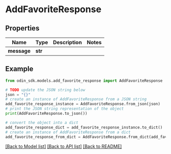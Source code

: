# AddFavoriteResponse


## Properties

Name | Type | Description | Notes
------------ | ------------- | ------------- | -------------
**message** | **str** |  | 

## Example

```python
from odin_sdk.models.add_favorite_response import AddFavoriteResponse

# TODO update the JSON string below
json = "{}"
# create an instance of AddFavoriteResponse from a JSON string
add_favorite_response_instance = AddFavoriteResponse.from_json(json)
# print the JSON string representation of the object
print(AddFavoriteResponse.to_json())

# convert the object into a dict
add_favorite_response_dict = add_favorite_response_instance.to_dict()
# create an instance of AddFavoriteResponse from a dict
add_favorite_response_from_dict = AddFavoriteResponse.from_dict(add_favorite_response_dict)
```
[[Back to Model list]](../README.md#documentation-for-models) [[Back to API list]](../README.md#documentation-for-api-endpoints) [[Back to README]](../README.md)


